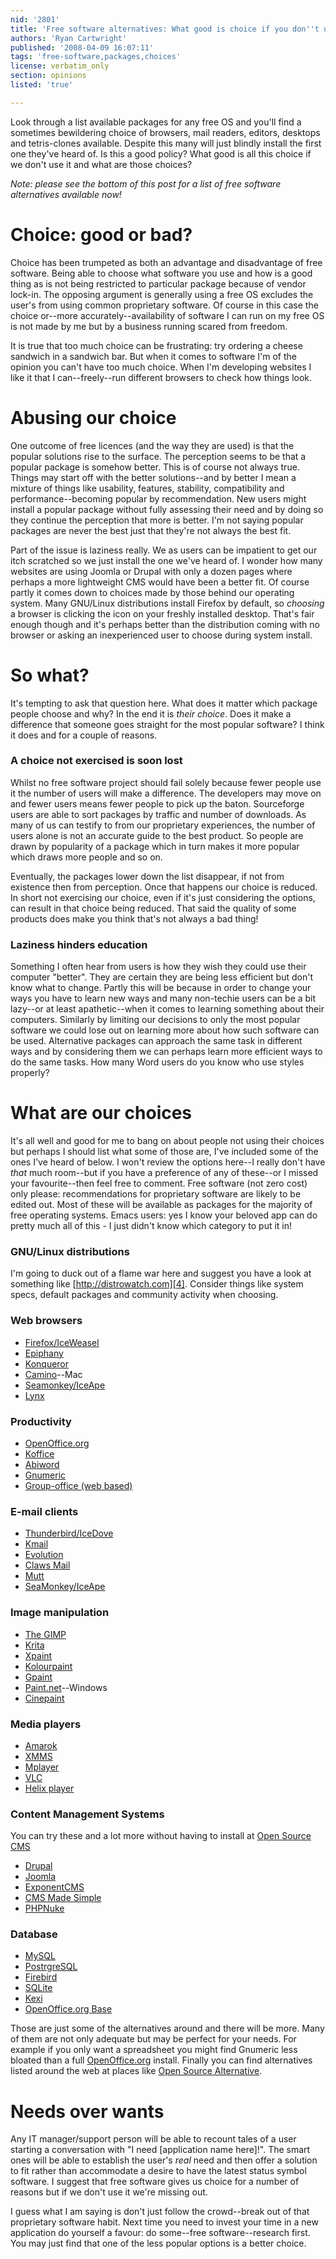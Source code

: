 ```yaml
---
nid: '2801'
title: 'Free software alternatives: What good is choice if you don''t use it?'
authors: 'Ryan Cartwright'
published: '2008-04-09 16:07:11'
tags: 'free-software,packages,choices'
license: verbatim_only
section: opinions
listed: 'true'

---
```

Look through a list available packages for any free OS and you'll find a sometimes bewildering choice of browsers, mail readers, editors, desktops and tetris-clones available. Despite this many will just blindly install the first one they've heard of. Is this a good policy? What good is all this choice if we don't use it and what are those choices?

_Note: please see the bottom of this post for a list of free software alternatives available now!_

<!--break-->

# Choice: good or bad?

Choice has been trumpeted as both an advantage and disadvantage of free software. Being able to choose what software you use and how is a good thing as is not being restricted to particular package because of vendor lock-in. The opposing argument is generally using a free OS excludes the user's from using common proprietary software. Of course in this case the choice or--more accurately--availability of software I can run on my free OS is not made by me but by a business running scared from freedom.

It is true that too much choice can be frustrating: try ordering a cheese sandwich in a sandwich bar. But when it comes to software I'm of the opinion you can't have too much choice. When I'm developing websites I like it that I can--freely--run different browsers to check how things look.

# Abusing our choice

One outcome of free licences (and the way they are used) is that the popular solutions rise to the surface. The perception seems to be that a popular package is somehow better. This is of course not always true. Things may start off with the better solutions--and by better I mean a mixture of things like usability, features, stability, compatibility and performance--becoming popular by recommendation. New users might install a popular package without fully assessing their need and by doing so they continue the perception that more is better. I'm not saying popular packages are never the best just that they're not always the best fit.

Part of the issue is laziness really. We as users can be impatient to get our itch scratched so we just install the one we've heard of. I wonder how many websites are using Joomla or Drupal with only a dozen pages where perhaps a more lightweight CMS would have been a better fit. Of course partly it comes down to choices made by those behind our operating system. Many GNU/Linux distributions install Firefox by default, so _choosing_ a browser is clicking the icon on your freshly installed desktop. That's fair enough though and it's perhaps better than the distribution coming with no browser or asking an inexperienced user to choose during system install.

# So what?

It's tempting to ask that question here. What does it matter which package people choose and why? In the end it is _their choice_. Does it make a difference that someone goes straight for the most popular software? I think it does and for a couple of reasons.

### A choice not exercised is soon lost

Whilst no free software project should fail solely because fewer people use it the number of users will make a difference. The developers may move on and fewer users means fewer people to pick up the baton. Sourceforge users are able to sort packages by traffic and number of downloads. As many of us can testify to from our proprietary experiences, the number of users alone is not an accurate guide to the best product. So people are drawn by popularity of a package which in turn makes it more popular which draws more people and so on.

Eventually, the packages lower down the list disappear, if not from existence then from perception. Once that happens our choice is reduced. In short not exercising our choice, even if it's just considering the options, can result in that choice being reduced. That said the quality of some products does make you think that's not always a bad thing!

### Laziness hinders education

Something I often hear from users is how they wish they could use their computer "better". They are certain they are being less efficient but don't know what to change. Partly this will be because in order to change your ways you have to learn new ways and many non-techie users can be a bit lazy--or at least apathetic--when it comes to learning something about their computers. Similarly by limiting our decisions to only the most popular software we could lose out on learning more about how such software can be used. Alternative packages can approach the same task in different ways and by considering them we can perhaps learn more efficient ways to do the same tasks. How many Word users do you know who use styles properly?

# What are our choices
It's all well and good for me to bang on about people not using their choices but perhaps I should list what some of those are, I've included some of the ones I've heard of below. I won't review the options here--I really don't have _that_ much room--but if you have a preference of any of these--or I missed your favourite--then feel free to comment. Free software  (not zero cost) only please: recommendations for proprietary software are likely to be edited out. Most of these will be available as packages for the majority of free operating systems. Emacs users: yes I know your beloved app can do pretty much all of this - I just didn't know which category to put it in!

### GNU/Linux distributions
I'm going to duck out of a flame war here and suggest you have a look at something like [http://distrowatch.com][4]. Consider things like system specs, default packages and community activity when choosing.

### Web browsers
* [Firefox/IceWeasel](http://www.getfirefox.com)
* [Epiphany](http://www.gnome.org/projects/epiphany/)
* [Konqueror](http://www.konqueror.org)
* [Camino](http://caminobrowser.org)--Mac
* [Seamonkey/IceApe][6]
* [Lynx](http://lynx.isc.org/)

### Productivity
* [OpenOffice.org][7]
* [Koffice](http://www.koffice.org)
* [Abiword](http://www.abisource.com)
* [Gnumeric](http://www.gnome.org/projects/gnumeric/)
* [Group-office (web based)][1]

### E-mail clients
* [Thunderbird/IceDove](http://www.mozilla.com/thunderbird/)
* [Kmail](http://kontact.kde.org/kmail/)
* [Evolution](http://www.gnome.org/projects/evolution/)
* [Claws Mail](http://www.claws-mail.org)
* [Mutt](http://www.mutt.org)
* [SeaMonkey/IceApe][6]

### Image manipulation
* [The GIMP](http://www.gimp.org)
* [Krita](http://www.koffice.org/krita)
* [Xpaint](http://sourceforge.net/projects/sf-xpaint/)
* [Kolourpaint](http://kolourpaint.org)
* [Gpaint](http://www.gnu.org/software/gpaint/)
* [Paint.net][2]--Windows
* [Cinepaint](http://www.cinepaint.org/)


### Media players
* [Amarok](http://amarok.kde.org)
* [XMMS](http://www.xmms.org)
* [Mplayer](http://www.mplayerhq.hu/)
* [VLC](http://www.videolan.org/vlc/)
* [Helix player](https://player.helixcommunity.org/)

### Content Management Systems ###
You can try these and a lot more without having to install at [Open Source CMS][5]

* [Drupal](http://www.drupal.org)
* [Joomla](http://www.joomla.org)
* [ExponentCMS](http://www.exponentcms.org)
* [CMS Made Simple](http://www.cmsmadesimple.org)
* [PHPNuke](http://www.phpnuke.org)

### Database
* [MySQL](http://www.mysql.com)
* [PostrgreSQL](http://www.postgresql.org)
* [Firebird](http://www.firebirdsql.org/)
* [SQLite](http://www.sqlite.org/)
* [Kexi](http://www.kexi-project.org/)
* [OpenOffice.org Base](http://www.openoffice.org/product/base.html)

Those are just some of the alternatives around and there will be more. Many of them are not only adequate but may be perfect for your needs. For example if you only want a spreadsheet you might find Gnumeric less bloated than a full [OpenOffice.org][7] install. Finally you can find alternatives listed around the web at places like [Open Source Alternative][3].

# Needs over wants

Any IT manager/support person will be able to recount tales of a user starting a conversation with "I need [application name here]!". The smart ones will be able to establish the user's _real_ need and then offer a solution to fit rather than accommodate a desire to have the latest status symbol software. I suggest that free software gives us choice for a number of reasons but if we don't use it we're missing out.

I guess what I am saying is don't just follow the crowd--break out of that proprietary software habit. Next time you need to invest your time in a new application do yourself a favour: do some--free software--research first. You may just find that one of the less popular options is a better choice.

[1]: http://www.group-office.com/index.php?folder_id=1&file_id=417
[2]: http://www.getpaint.net/index.html
[3]: http://www.osalt.com
[4]: http://distrowatch.com
[5]: http://www.opensourcecms.com
[6]: http://www.seamonkey-project.org
[7]: http://www.openoffice.org